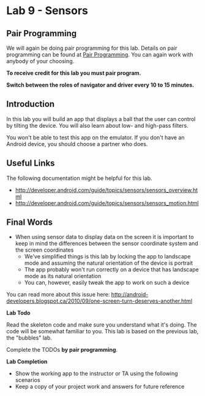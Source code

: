 # Lab 9 - Sensors

## Pair Programming

We will again be doing pair programming for this lab.  Details on pair programming can be found at [Pair Programming](../docs/PAIR_PROGRAMMING.md).  You can again work with anybody of your choosing.

**To receive credit for this lab you must pair program.**

**Switch between the roles of navigator and driver every 10 to 15
minutes.**

## Introduction

In this lab you will build an app that displays a ball that the user can control by tilting the device. You will also learn about low- and high-pass filters.

You won't be able to test this app on the emulator. If you don't have an Android device, you should choose a partner who does.

## Useful Links

The following documentation might be helpful for this lab.
* http://developer.android.com/guide/topics/sensors/sensors_overview.html
* http://developer.android.com/guide/topics/sensors/sensors_motion.html

## Final Words

* When using sensor data to display data on the screen it is important to keep in mind the differences between the sensor coordinate system and the screen coordinates
  * We've simplified things is this lab by locking the app to landscape mode and assuming the natural orientation of the device is portrait
  * The app probably won't run correctly on a device that has landscape mode as its natural orientation
  * You can, however, easily tweak the app to work on such a device

You can read more about this issue here: http://android-developers.blogspot.ca/2010/09/one-screen-turn-deserves-another.html

**Lab Todo**

Read the skeleton code and make sure you understand what it's doing. The code will be somewhat familiar to you. This lab is based on the previous lab, the "bubbles" lab.

Complete the TODOs **by pair programming**.

**Lab Completion**

* Show the working app to the instructor or TA using the following scenarios
* Keep a copy of your project work and answers for future reference
